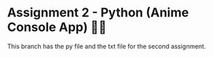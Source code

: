# Assignment 2 - Python (Anime Console App) 🕵️‍♀️
This branch has the py file and the txt file for the second assignment.

